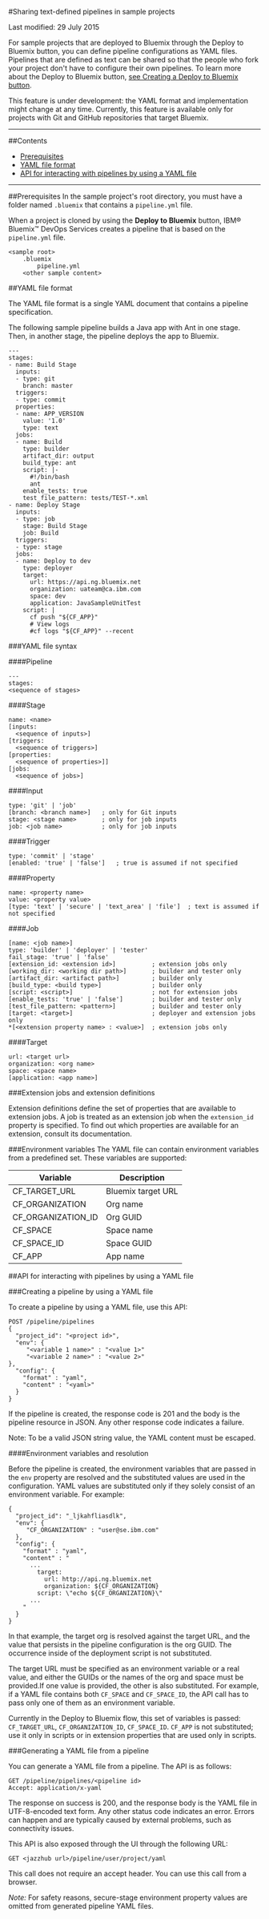 #Sharing text-defined pipelines in sample projects

Last modified: 29 July 2015

For sample projects that are deployed to Bluemix through the Deploy to Bluemix button, you can define pipeline configurations as YAML files. Pipelines that are defined as text can be shared so that the people who fork your project don't have to configure their own pipelines. To learn more about the Deploy to Bluemix button, [see Creating a Deploy to Bluemix button][1].

This feature is under development: the YAML format and implementation might change at any time. Currently, this feature is available only for projects with Git and GitHub repositories that target Bluemix.

---
##Contents
* [Prerequisites](#prerequisites)
* [YAML file format](#yaml)
* [API for interacting with pipelines by using a YAML file](#api)

---

<a name="prerequisites"></a>
##Prerequisites
In the sample project's root directory, you must have a folder named `.bluemix` that contains a `pipeline.yml` file.

When a project is cloned by using the **Deploy to Bluemix** button, IBM&reg; Bluemix&trade; DevOps Services creates a pipeline that is based on the `pipeline.yml` file.

```
<sample root>
    .bluemix
        pipeline.yml
    <other sample content>
```

<a name="yaml"></a>
##YAML file format

The YAML file format is a single YAML document that contains a pipeline specification. 

The following sample pipeline builds a Java app with Ant in one stage. Then, in another stage, the pipeline deploys the app to Bluemix.

```
---
stages:
- name: Build Stage
  inputs:
  - type: git
    branch: master
  triggers:
  - type: commit
  properties:
  - name: APP_VERSION
    value: '1.0'
    type: text
  jobs:
  - name: Build
    type: builder
    artifact_dir: output
    build_type: ant
    script: |-
      #!/bin/bash
      ant
    enable_tests: true
    test_file_pattern: tests/TEST-*.xml
- name: Deploy Stage
  inputs:
  - type: job
    stage: Build Stage
    job: Build
  triggers:
  - type: stage
  jobs:
  - name: Deploy to dev
    type: deployer
    target:
      url: https://api.ng.bluemix.net
      organization: uateam@ca.ibm.com
      space: dev
      application: JavaSampleUnitTest
    script: |
      cf push "${CF_APP}"
      # View logs
      #cf logs "${CF_APP}" --recent
```

###YAML file syntax

####Pipeline
``` 
---
stages:
<sequence of stages>
```

####Stage
```
name: <name>
[inputs:
  <sequence of inputs>]
[triggers:
  <sequence of triggers>]
[properties:
  <sequence of properties>]]
[jobs:
  <sequence of jobs>]
```

####Input
```
type: 'git' | 'job'
[branch: <branch name>]   ; only for Git inputs
stage: <stage name>       ; only for job inputs
job: <job name>           ; only for job inputs
```

####Trigger
``` 
type: 'commit' | 'stage'
[enabled: 'true' | 'false']   ; true is assumed if not specified
``` 

####Property
```
name: <property name>
value: <property value>
[type: 'text' | 'secure' | 'text_area' | 'file']  ; text is assumed if not specified
```

####Job
```
[name: <job name>]
type: 'builder' | 'deployer' | 'tester'
fail_stage: 'true' | 'false'
[extension_id: <extension id>]          ; extension jobs only
[working_dir: <working dir path>]       ; builder and tester only
[artifact_dir: <artifact path>]         ; builder only
[build_type: <build type>]              ; builder only
[script: <script>]                      ; not for extension jobs
[enable_tests: 'true' | 'false']        ; builder and tester only
[test_file_pattern: <pattern>]          ; builder and tester only
[target: <target>]                      ; deployer and extension jobs only
*[<extension property name> : <value>]  ; extension jobs only
```

####Target
```
url: <target url>
organization: <org name>
space: <space name>
[application: <app name>]
```

###Extension jobs and extension definitions

Extension definitions define the set of properties that are available to extension jobs. A job is treated as an extension job when the `extension_id` property is specified. To find out which properties are available for an extension, consult its documentation.

###Environment variables
The YAML file can contain environment variables from a predefined set. These variables are supported:

| Variable           | Description |
|--------------------|--------------------|
| CF_TARGET_URL      | Bluemix target URL |
| CF_ORGANIZATION    | Org name  |
| CF_ORGANIZATION_ID | Org GUID  |
| CF_SPACE           | Space name         |
| CF_SPACE_ID        | Space GUID         |
| CF_APP             | App name   |

<a name="api"></a>
##API for interacting with pipelines by using a YAML file

###Creating a pipeline by using a YAML file

To create a pipeline by using a YAML file, use this API:
```
POST /pipeline/pipelines
{
  "project_id": "<project id>",
  "env": {
     "<variable 1 name>" : "<value 1>"
     "<variable 2 name>" : "<value 2>"
},
  "config": {
    "format" : "yaml",
    "content" : "<yaml>"
  }
}
```

If the pipeline is created, the response code is 201 and the body is the pipeline resource in JSON. Any other response code indicates a failure. 

Note: To be a valid JSON string value, the YAML content must be escaped.

####Environment variables and resolution

Before the pipeline is created, the environment variables that are passed in the `env` property are resolved and the substituted values are used in the configuration. YAML values are substituted only if they solely consist of an environment variable. For example:
```
{
  "project_id": "_ljkahfliasdlk",
  "env": {
     "CF_ORGANIZATION" : "user@se.ibm.com"
  },
  "config": {
    "format" : "yaml",
    "content" : "
      ...
        target:
          url: http://api.ng.bluemix.net
          organization: ${CF_ORGANIZATION}
        script: \"echo ${CF_ORGANIZATION}\"                
      ...
    "
  }
}
```
In that example, the target org is resolved against the target URL, and the value that persists in the pipeline configuration is the org GUID. The occurrence inside of the deployment script is not substituted.

The target URL must be specified as an environment variable or a real value, and either the GUIDs or the names of the org and space must be provided.If one value is provided, the other is also substituted. For example, if a YAML file contains both `CF_SPACE` and `CF_SPACE_ID`, the API call has to pass only one of them as an environment variable.

Currently in the Deploy to Bluemix flow, this set of variables is passed: `CF_TARGET_URL`, `CF_ORGANIZATION_ID`, `CF_SPACE_ID`. `CF_APP` is not substituted; use it only in scripts or in extension properties that are used only in scripts.

###Generating a YAML file from a pipeline

You can generate a YAML file from a pipeline. The API is as follows:

```
GET /pipeline/pipelines/<pipeline id>
Accept: application/x-yaml
```
The response on success is 200, and the response body is the YAML file in UTF-8-encoded text form. Any other status code indicates an error. Errors can happen and are typically caused by external problems, such as connectivity issues.

This API is also exposed through the UI through the following URL:
```
GET <jazzhub url>/pipeline/user/project/yaml
```

This call does not require an accept header. You can use this call from a browser.

*Note:* For safety reasons, secure-stage environment property values are omitted from generated pipeline YAML files.

[1]: https://www.ng.bluemix.net/docs/manageapps/deployingapps.html#deploy_button

